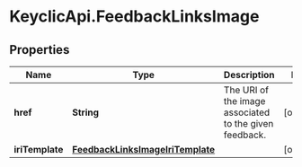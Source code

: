 # KeyclicApi.FeedbackLinksImage

## Properties
Name | Type | Description | Notes
------------ | ------------- | ------------- | -------------
**href** | **String** | The URI of the image associated to the given feedback. | [optional] 
**iriTemplate** | [**FeedbackLinksImageIriTemplate**](FeedbackLinksImageIriTemplate.md) |  | [optional] 


